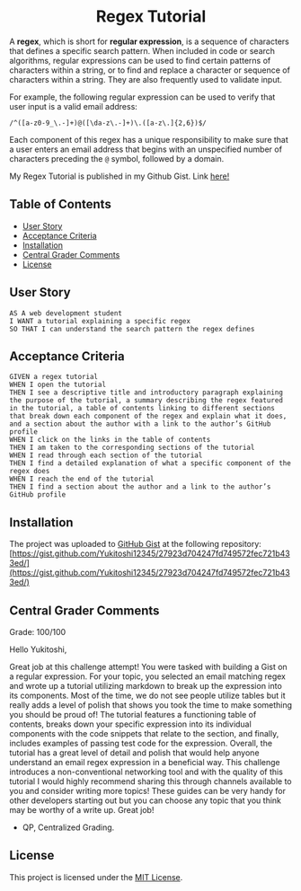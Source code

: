 <h1 align = "center"> Regex Tutorial </h1>

A **regex**, which is short for **regular expression**, is a sequence of characters that defines a specific search pattern. When included in code or search algorithms, regular expressions can be used to find certain patterns of characters within a string, or to find and replace a character or sequence of characters within a string. They are also frequently used to validate input.

For example, the following regular expression can be used to verify that user input is a valid email address:

`/^([a-z0-9_\.-]+)@([\da-z\.-]+)\.([a-z\.]{2,6})$/`

Each component of this regex has a unique responsibility to make sure that a user enters an email address that begins with an unspecified number of characters preceding the `@` symbol, followed by a domain.

My Regex Tutorial is published in my Github Gist. Link [here!](https://gist.github.com/Yukitoshi12345/27923d704247fd749572fec721b433ed/)

## Table of Contents

- [User Story](#user-story)
- [Acceptance Criteria](#acceptance-criteria)
- [Installation](#installation)
- [Central Grader Comments](#central-grader-comments)
- [License](#license)

## User Story

```
AS A web development student
I WANT a tutorial explaining a specific regex
SO THAT I can understand the search pattern the regex defines
```

## Acceptance Criteria

```
GIVEN a regex tutorial
WHEN I open the tutorial
THEN I see a descriptive title and introductory paragraph explaining the purpose of the tutorial, a summary describing the regex featured in the tutorial, a table of contents linking to different sections that break down each component of the regex and explain what it does, and a section about the author with a link to the author’s GitHub profile
WHEN I click on the links in the table of contents
THEN I am taken to the corresponding sections of the tutorial
WHEN I read through each section of the tutorial
THEN I find a detailed explanation of what a specific component of the regex does
WHEN I reach the end of the tutorial
THEN I find a section about the author and a link to the author’s GitHub profile
```

## Installation

The project was uploaded to [GitHub Gist](https://gist.github.com/) at the following repository:
[https://gist.github.com/Yukitoshi12345/27923d704247fd749572fec721b433ed/](https://gist.github.com/Yukitoshi12345/27923d704247fd749572fec721b433ed/)

## Central Grader Comments

Grade: 100/100

Hello Yukitoshi,

Great job at this challenge attempt! You were tasked with building a Gist on a regular expression. For your topic, you selected an email matching regex and wrote up a tutorial utilizing markdown to break up the expression into its components. Most of the time, we do not see people utilize tables but it really adds a level of polish that shows you took the time to make something you should be proud of! The tutorial features a functioning table of contents, breaks down your specific expression into its individual components with the code snippets that relate to the section, and finally, includes examples of passing test code for the expression. Overall, the tutorial has a great level of detail and polish that would help anyone understand an email regex expression in a beneficial way. This challenge introduces a non-conventional networking tool and with the quality of this tutorial I would highly recommend sharing this through channels available to you and consider writing more topics! These guides can be very handy for other developers starting out but you can choose any topic that you think may be worthy of a write up. Great job!

- QP, Centralized Grading.

## License

This project is licensed under the [MIT License](https://github.com/Yukitoshi12345/Regex-Tutorial/blob/main/LICENSE).
